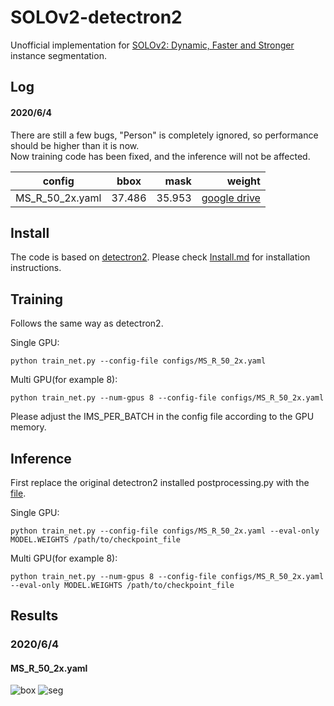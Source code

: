 # SOLOv2-detectron2
Unofficial implementation for [SOLOv2: Dynamic, Faster and Stronger](https://arxiv.org/abs/2003.10152) instance segmentation.  


## Log
#### 2020/6/4
There are still a few bugs, "Person" is completely ignored, so performance should be higher than it is now.  
Now training code has been fixed, and the inference will not be affected.  

|config|bbox|mask|weight|
|-|:-:|-:|-:|
|MS_R_50_2x.yaml|37.486|35.953|[google drive](https://drive.google.com/file/d/1BFTtOOcheJBbxp7Bkk-hgs2SNh2upIIr/view?usp=sharing)|

## Install
The code is based on [detectron2](https://github.com/facebookresearch/detectron2). Please check [Install.md](https://github.com/facebookresearch/detectron2/blob/master/INSTALL.md) for installation instructions.


## Training 
Follows the same way as detectron2.

Single GPU:
```
python train_net.py --config-file configs/MS_R_50_2x.yaml
```
Multi GPU(for example 8):
```
python train_net.py --num-gpus 8 --config-file configs/MS_R_50_2x.yaml
```
Please adjust the IMS_PER_BATCH in the config file according to the GPU memory.


## Inference
First replace the original detectron2 installed postprocessing.py with the [file](https://github.com/gakkiri/SOLOv2-detectron2/blob/master/postprocessing.py).

Single GPU:
```
python train_net.py --config-file configs/MS_R_50_2x.yaml --eval-only MODEL.WEIGHTS /path/to/checkpoint_file
```
Multi GPU(for example 8):
```
python train_net.py --num-gpus 8 --config-file configs/MS_R_50_2x.yaml --eval-only MODEL.WEIGHTS /path/to/checkpoint_file
```

## Results 
### 2020/6/4
#### MS_R_50_2x.yaml
![box](https://raw.githubusercontent.com/gakkiri/SOLOv2-detectron2/master/img/box50.png?x-oss-Process=image/watermark,type_ZmFuZ3poZW5naGVpdGk,shadow_10,text_aHR0cHM6Ly9ibG9nLmNzZG4ubmV0L3FxXzQzNDk3ODQ1,size_16,color_FFFFFF,t_70)
![seg](https://raw.githubusercontent.com/gakkiri/SOLOv2-detectron2/master/img/mask50.png?x-oss-Process=image/watermark,type_ZmFuZ3poZW5naGVpdGk,shadow_10,text_aHR0cHM6Ly9ibG9nLmNzZG4ubmV0L3FxXzQzNDk3ODQ1,size_16,color_FFFFFF,t_70)  
